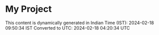# My Project

This content is dynamically generated in Indian Time (IST): 2024-02-18 09:50:34 IST
Converted to UTC: 2024-02-18 04:20:34 UTC

